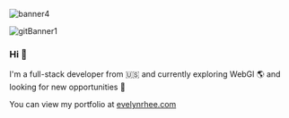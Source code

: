 ![banner4](https://user-images.githubusercontent.com/53372490/166871450-f32aaa35-2bb8-4a56-aff4-2de01fe3fa16.png)

![gitBanner1](https://user-images.githubusercontent.com/53372490/166871910-73569523-8322-468f-9978-032cf41917ed.png)




### Hi 👋 

I'm a full-stack developer from 🇺🇸 and currently exploring WebGl 🌎 and looking for new opportunities 💎

You can view my portfolio at [evelynrhee.com](https://www.evelynrhee.com)

<!--
**CodyPenny/CodyPenny** is a ✨ _special_ ✨ repository because its `README.md` (this file) appears on your GitHub profile.

Here are some ideas to get you started:

- 🔭 I’m currently working on ...
- 🌱 I’m currently learning ...
- 👯 I’m looking to collaborate on ...
- 🤔 I’m looking for help with ...
- 💬 Ask me about ...
- 📫 How to reach me: ...
- 😄 Pronouns: ...
- ⚡ Fun fact: ...
-->
